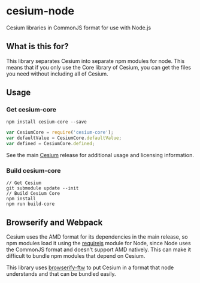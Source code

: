 # cesium-node
Cesium libraries in CommonJS format for use with Node.js

## What is this for?
This library separates Cesium into separate npm modules for node. This
means that if you only use the Core library of Cesium, you can get the files
you need without including all of Cesium.

## Usage
### Get cesium-core
```
npm install cesium-core --save
```

```javascript
var CesiumCore = require('cesium-core');
var defaultValue = CesiumCore.defaultValue;
var defined = CesiumCore.defined;
```

See the main
[Cesium](https://github.com/AnalyticalGraphicsInc/cesium)
release for additional usage and licensing information.

### Build cesium-core
```
// Get Cesium
git submodule update --init
// Build Cesium Core
npm install
npm run build-core
```

## Browserify and Webpack

Cesium uses the AMD format for its dependencies in the main release, so
npm modules load it using the
[requirejs](https://www.npmjs.com/package/requirejs)
module for Node, since Node uses the CommonJS format and doesn't support AMD natively.
This can make it difficult to bundle npm modules that depend on Cesium.

This library uses
[browserify-ftw](https://github.com/thlorenz/browserify-ftw)
to put Cesium in a format that node understands and that can be bundled easily.
